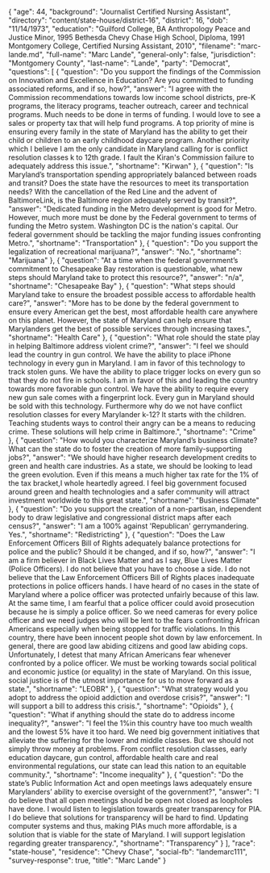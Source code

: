 {
  "age": 44,
  "background": "Journalist Certified Nursing Assistant",
  "directory": "content/state-house/district-16",
  "district": 16,
  "dob": "11/14/1973",
  "education": "Guilford College, BA Anthropology Peace and Justice Minor, 1995 Bethesda Chevy Chase High School, Diploma, 1991 Montgomery College, Certified Nursing Assistant, 2010",
  "filename": "marc-lande.md",
  "full-name": "Marc Lande",
  "general-only": false,
  "jurisdiction": "Montgomery County",
  "last-name": "Lande",
  "party": "Democrat",
  "questions": [
    {
      "question": "Do you support the findings of the Commission on Innovation and Excellence in Education? Are you committed to funding associated reforms, and if so, how?",
      "answer": "I agree with the Commission recommendations towards low income school districts, pre-K programs, the literacy programs, teacher outreach, career and technical programs.  Much needs to be done in terms of funding.   I would love to see a sales or property tax that will help fund programs.   A top priority of mine is ensuring every family in the state of Maryland has the ability to get their child or children to an early childhood daycare program.   Another priority which I believe I am the only candidate in  Maryland calling for is conflict resolution classes k to 12th grade.  I fault the Kiran's Commission failure to adequately address this issue.",
      "shortname": "Kirwan"
    },
    {
      "question": "Is Maryland’s transportation spending appropriately balanced between roads and transit? Does the state have the resources to meet its transportation needs? With the cancellation of the Red Line and the advent of BaltimoreLink, is the Baltimore region adequately served by transit?",
      "answer": "Dedicated funding in the Metro development is good for Metro. However, much more must be done by the Federal government to terms of funding the Metro system. Washington DC is the nation's capital.  Our federal government should be tackling the major funding issues confronting Metro.",
      "shortname": "Transportation"
    },
    {
      "question": "Do you support the legalization of recreational marijuana?",
      "answer": "No.",
      "shortname": "Marijuana"
    },
    {
      "question": "At a time when the federal government’s commitment to Chesapeake Bay restoration is questionable, what new steps should Maryland take to protect this resource?",
      "answer": "n/a",
      "shortname": "Chesapeake Bay"
    },
    {
      "question": "What steps should Maryland take to ensure the broadest possible access to affordable health care?",
      "answer": "More has to be done by the federal government to ensure every American get the best, most affordable health care anywhere on this planet.  However, the state of Maryland can help ensure that Marylanders get the best of possible services through increasing taxes.",
      "shortname": "Health Care"
    },
    {
      "question": "What role should the state play in helping Baltimore address violent crime?",
      "answer": "I feel we should lead the country in gun control.  We have the ability to place iPhone technology in every gun in Maryland. I am in favor of this technology to track stolen guns.  We have the ability to place trigger locks  on every gun so that they do not fire in schools. I am in favor of this and leading the country towards more favorable gun control.  We have the ability to require every new gun sale comes with a fingerprint lock.  Every gun in Maryland should be sold with this technology. Furthermore why do we not have conflict resolution classes for every Marylander k-12?  It starts with the children.  Teaching students ways to control their angry can be a means to reducing crime. These solutions will help crime in Baltimore.",
      "shortname": "Crime"
    },
    {
      "question": "How would you characterize Maryland’s business climate? What can the state do to foster the creation of more family-supporting jobs?",
      "answer": "We should have higher research development credits to green and health care industries.  As a state, we should be looking to lead the green evolution.  Even if this means a much higher tax rate for the 1% of the tax bracket,I whole heartedly agreed.  I feel big government focused around green and health technologies and a safer community will attract investment worldwide to this great state.",
      "shortname": "Business Climate"
    },
    {
      "question": "Do you support the creation of a non-partisan, independent body to draw legislative and congressional district maps after each census?",
      "answer": "I am a 100% against 'Republican' gerrymandering. Yes.",
      "shortname": "Redistricting"
    },
    {
      "question": "Does the Law Enforcement Officers Bill of Rights adequately balance protections for police and the public? Should it be changed, and if so, how?",
      "answer": "I am a firm believer in Black Lives Matter and as I say, Blue Lives Matter (Police Officers). I do not believe that you have to choose a side.   I do not believe that the Law Enforcement Officers Bill of Rights places inadequate protections in police officers hands. I have heard of no cases in the state of Maryland where a police officer was protected unfairly because of this law.  At the same time, I am fearful that a police officer could avoid prosecution because he is simply a police officer.  So we need cameras for every police officer and we need judges who will be lent to the fears confronting African Americans especially when being stopped for traffic violations.  In this country, there have been innocent people shot down by law enforcement.  In general, there are good law abiding citizens and good law abiding cops.  Unfortunately, I detest that many African Americans fear whenever confronted by a police officer.  We must be working towards social political and economic justice (or equality) in the state of Maryland.  On this issue, social justice is of the utmost importance for us to move forward as a state.",
      "shortname": "LEOBR"
    },
    {
      "question": "What strategy would you adopt to address the opioid addiction and overdose crisis?",
      "answer": "I will support a bill to address this crisis.",
      "shortname": "Opioids"
    },
    {
      "question": "What if anything should the state do to address income inequality?",
      "answer": "I feel the 1%in this country have too much wealth and the lowest 5% have it too hard.  We need big government initiatives that alleviate the suffering for the lower and middle classes. But we should not simply throw money at problems.  From conflict resolution classes,  early education daycare, gun control, affordable health care and real environmental regulations, our state can lead this nation to an equitable community.",
      "shortname": "Income inequality"
    },
    {
      "question": "Do the state’s Public Information Act and open meetings laws adequately ensure Marylanders’ ability to exercise oversight of the government?",
      "answer": "I do believe that all open meetings should be open not closed as loopholes have done.  I would listen to legislation towards greater transparency for PIA.  I do believe that solutions for transparency will be hard to find.  Updating computer systems and thus, making PIAs much more affordable, is a solution that is viable for the state of Maryland. I will support legislation regarding greater transparency.",
      "shortname": "Transparency"
    }
  ],
  "race": "state-house",
  "residence": "Chevy Chase",
  "social-fb": "landemarc111",
  "survey-response": true,
  "title": "Marc Lande"
}
